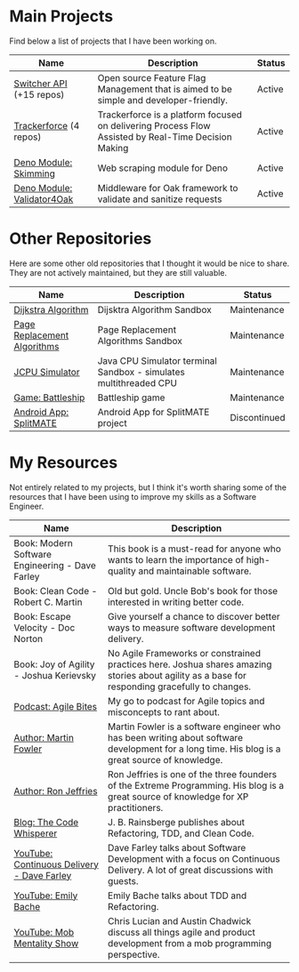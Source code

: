 # Main Projects
Find below a list of projects that I have been working on.

| Name | Description | Status |
| ---- | ----------- | ------ |
| [Switcher API](https://github.com/switcherapi) (+15 repos) | Open source Feature Flag Management that is aimed to be simple and developer-friendly. | Active |
| [Trackerforce](https://github.com/trackerforce) (4 repos) | Trackerforce is a platform focused on delivering Process Flow Assisted by Real-Time Decision Making | Active |
| [Deno Module: Skimming](https://github.com/petruki/skimming) | Web scraping module for Deno | Active |
| [Deno Module: Validator4Oak](https://github.com/petruki/validator4oak) | Middleware for Oak framework to validate and sanitize requests | Active |

# Other Repositories
Here are some other old repositories that I thought it would be nice to share. They are not actively maintained, but they are still valuable.

| Name | Description | Status |
| ---- | ----------- | ------ |
| [Dijkstra Algorithm](https://github.com/petruki/dijkstra-algorithm) | Dijsktra Algorithm Sandbox | Maintenance |
| [Page Replacement Algorithms](https://github.com/petruki/page-replacement-algorithm) | Page Replacement Algorithms Sandbox | Maintenance |
| [JCPU Simulator](https://github.com/petruki/jcpu-simulator) | Java CPU Simulator terminal Sandbox - simulates multithreaded CPU | Maintenance |
| [Game: Battleship](https://github.com/petruki/battleship-java) | Battleship game | Maintenance |
| [Android App: SplitMATE](https://github.com/trackerforce/splitmate-android-app) | Android App for SplitMATE project | Discontinued |

# My Resources
Not entirely related to my projects, but I think it's worth sharing some of the resources that I have been using to improve my skills as a Software Engineer.

| Name | Description |
| ---- | ----------- |
| Book: Modern Software Engineering - Dave Farley | This book is a must-read for anyone who wants to learn the importance of high-quality and maintainable software. |
| Book: Clean Code - Robert C. Martin | Old but gold. Uncle Bob's book for those interested in writing better code. |
| Book: Escape Velocity - Doc Norton | Give yourself a chance to discover better ways to measure software development delivery. |
| Book: Joy of Agility - Joshua Kerievsky | No Agile Frameworks or constrained practices here. Joshua shares amazing stories about agility as a base for responding gracefully to changes. |
| [Podcast: Agile Bites](https://www.integrityinspired.com/agile-bites-podcast) | My go to podcast for Agile topics and misconcepts to rant about. |
| [Author: Martin Fowler](https://martinfowler.com/) | Martin Fowler is a software engineer who has been writing about software development for a long time. His blog is a great source of knowledge. |
| [Author: Ron Jeffries](https://ronjeffries.com/) | Ron Jeffries is one of the three founders of the Extreme Programming. His blog is a great source of knowledge for XP practitioners. |
| [Blog: The Code Whisperer](https://blog.thecodewhisperer.com/) | J. B. Rainsberge publishes about Refactoring, TDD, and Clean Code. |
| [YouTube: Continuous Delivery - Dave Farley](https://www.youtube.com/@ContinuousDelivery) | Dave Farley talks about Software Development with a focus on Continuous Delivery. A lot of great discussions with guests. |
| [YouTube: Emily Bache](https://www.youtube.com/@EmilyBache-tech-coach) | Emily Bache talks about TDD and Refactoring. |
| [YouTube: Mob Mentality Show](https://www.youtube.com/@mobmentalityshow) | Chris Lucian and Austin Chadwick discuss all things agile and product development from a mob programming perspective. |
